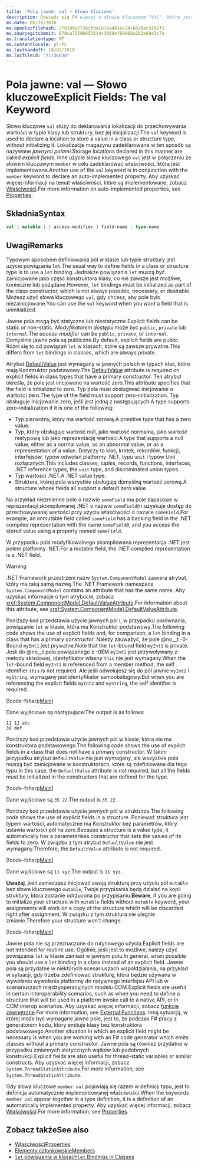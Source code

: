 ```yaml
---
title: 'Pola jawne: val — Słowo kluczowe'
description: Dowiedz się F# więcej o słowie kluczowym "Val", które jest używane do deklarowania lokalizacji do przechowywania wartości w typie klasy lub struktury bez inicjalizacji typu.
ms.date: 05/16/2016
ms.openlocfilehash: 2703d9a2734cfda1614a401ec24c6630ec31b2f1
ms.sourcegitcommit: 878ca7550b653114c3968ef8906da2b3e60e3c7a
ms.translationtype: MT
ms.contentlocale: pl-PL
ms.lasthandoff: 10/02/2019
ms.locfileid: "71736838"
---
```

# <a name="explicit-fields-the-val-keyword"></a><span data-ttu-id="4c114-103">Pola jawne: val — Słowo kluczowe</span><span class="sxs-lookup"><span data-stu-id="4c114-103">Explicit Fields: The val Keyword</span></span>

<span data-ttu-id="4c114-104">Słowo kluczowe `val` służy do deklarowania lokalizacji do przechowywania wartości w typie klasy lub struktury, bez jej inicjalizacji.</span><span class="sxs-lookup"><span data-stu-id="4c114-104">The `val` keyword is used to declare a location to store a value in a class or structure type, without initializing it.</span></span> <span data-ttu-id="4c114-105">Lokalizacje magazynu zadeklarowane w ten sposób są nazywane *jawnymi polami*.</span><span class="sxs-lookup"><span data-stu-id="4c114-105">Storage locations declared in this manner are called *explicit fields*.</span></span> <span data-ttu-id="4c114-106">Inne użycie słowa kluczowego `val` jest w połączeniu ze słowem kluczowym `member` w celu zadeklarować właściwości, która jest implementowana.</span><span class="sxs-lookup"><span data-stu-id="4c114-106">Another use of the `val` keyword is in conjunction with the `member` keyword to declare an auto-implemented property.</span></span> <span data-ttu-id="4c114-107">Aby uzyskać więcej informacji na temat właściwości, które są implementowane, zobacz [Właściwości](properties.md).</span><span class="sxs-lookup"><span data-stu-id="4c114-107">For more information on auto-implemented properties, see [Properties](properties.md).</span></span>

## <a name="syntax"></a><span data-ttu-id="4c114-108">Składnia</span><span class="sxs-lookup"><span data-stu-id="4c114-108">Syntax</span></span>

```fsharp
val [ mutable ] [ access-modifier ] field-name : type-name
```

## <a name="remarks"></a><span data-ttu-id="4c114-109">Uwagi</span><span class="sxs-lookup"><span data-stu-id="4c114-109">Remarks</span></span>

<span data-ttu-id="4c114-110">Typowym sposobem definiowania pól w klasie lub typie struktury jest użycie powiązania `let`.</span><span class="sxs-lookup"><span data-stu-id="4c114-110">The usual way to define fields in a class or structure type is to use a `let` binding.</span></span> <span data-ttu-id="4c114-111">Jednakże powiązania `let` muszą być zainicjowane jako część konstruktora klasy, co nie zawsze jest możliwe, konieczne lub pożądane.</span><span class="sxs-lookup"><span data-stu-id="4c114-111">However, `let` bindings must be initialized as part of the class constructor, which is not always possible, necessary, or desirable.</span></span> <span data-ttu-id="4c114-112">Możesz użyć słowa kluczowego `val`, gdy chcesz, aby pole było niezainicjowane.</span><span class="sxs-lookup"><span data-stu-id="4c114-112">You can use the `val` keyword when you want a field that is uninitialized.</span></span>

<span data-ttu-id="4c114-113">Jawne pola mogą być statyczne lub niestatyczne.</span><span class="sxs-lookup"><span data-stu-id="4c114-113">Explicit fields can be static or non-static.</span></span> <span data-ttu-id="4c114-114">*Modyfikatorem dostępu* może być `public`, `private` lub `internal`.</span><span class="sxs-lookup"><span data-stu-id="4c114-114">The *access-modifier* can be `public`, `private`, or `internal`.</span></span> <span data-ttu-id="4c114-115">Domyślnie jawne pola są publiczne.</span><span class="sxs-lookup"><span data-stu-id="4c114-115">By default, explicit fields are public.</span></span> <span data-ttu-id="4c114-116">Różni się to od powiązań `let` w klasach, które są zawsze prywatne.</span><span class="sxs-lookup"><span data-stu-id="4c114-116">This differs from `let` bindings in classes, which are always private.</span></span>

<span data-ttu-id="4c114-117">Atrybut [DefaultValue](https://msdn.microsoft.com/library/a3a3307b-8c05-441e-b109-245511614d58) jest wymagany w jawnych polach w typach klas, które mają Konstruktor podstawowy.</span><span class="sxs-lookup"><span data-stu-id="4c114-117">The [DefaultValue](https://msdn.microsoft.com/library/a3a3307b-8c05-441e-b109-245511614d58) attribute is required on explicit fields in class types that have a primary constructor.</span></span> <span data-ttu-id="4c114-118">Ten atrybut określa, że pole jest inicjowane na wartość zero.</span><span class="sxs-lookup"><span data-stu-id="4c114-118">This attribute specifies that the field is initialized to zero.</span></span> <span data-ttu-id="4c114-119">Typ pola musi obsługiwać inicjowanie o wartości zero.</span><span class="sxs-lookup"><span data-stu-id="4c114-119">The type of the field must support zero-initialization.</span></span> <span data-ttu-id="4c114-120">Typ obsługuje Inicjowanie zero, jeśli jest jedną z następujących:</span><span class="sxs-lookup"><span data-stu-id="4c114-120">A type supports zero-initialization if it is one of the following:</span></span>

- <span data-ttu-id="4c114-121">Typ pierwotny, który ma wartość zerową.</span><span class="sxs-lookup"><span data-stu-id="4c114-121">A primitive type that has a zero value.</span></span>
- <span data-ttu-id="4c114-122">Typ, który obsługuje wartość null, jako wartość normalną, jako wartość nietypową lub jako reprezentację wartości.</span><span class="sxs-lookup"><span data-stu-id="4c114-122">A type that supports a null value, either as a normal value, as an abnormal value, or as a representation of a value.</span></span> <span data-ttu-id="4c114-123">Dotyczy to klas, krotek, rekordów, funkcji, interfejsów, typów odwołań platformy .NET, typu `unit` i typów Unii rozłącznych.</span><span class="sxs-lookup"><span data-stu-id="4c114-123">This includes classes, tuples, records, functions, interfaces, .NET reference types, the `unit` type, and discriminated union types.</span></span>
- <span data-ttu-id="4c114-124">Typ wartości .NET.</span><span class="sxs-lookup"><span data-stu-id="4c114-124">A .NET value type.</span></span>
- <span data-ttu-id="4c114-125">Struktura, której pola wszystkie obsługują domyślną wartość zerową.</span><span class="sxs-lookup"><span data-stu-id="4c114-125">A structure whose fields all support a default zero value.</span></span>

<span data-ttu-id="4c114-126">Na przykład niezmienne pole o nazwie `someField` ma pole zapasowe w reprezentacji skompilowanej .NET o nazwie `someField@` i uzyskuje dostęp do przechowywanej wartości przy użyciu właściwości o nazwie `someField`.</span><span class="sxs-lookup"><span data-stu-id="4c114-126">For example, an immutable field called `someField` has a backing field in the .NET compiled representation with the name `someField@`, and you access the stored value using a property named `someField`.</span></span>

<span data-ttu-id="4c114-127">W przypadku pola modyfikowalnego skompilowana reprezentacja .NET jest polem platformy .NET.</span><span class="sxs-lookup"><span data-stu-id="4c114-127">For a mutable field, the .NET compiled representation is a .NET field.</span></span>

> [!WARNING]
> <span data-ttu-id="4c114-128">.NET Framework przestrzeni nazw `System.ComponentModel` zawiera atrybut, który ma taką samą nazwę.</span><span class="sxs-lookup"><span data-stu-id="4c114-128">The .NET Framework namespace `System.ComponentModel` contains an attribute that has the same name.</span></span> <span data-ttu-id="4c114-129">Aby uzyskać informacje o tym atrybucie, zobacz <xref:System.ComponentModel.DefaultValueAttribute>.</span><span class="sxs-lookup"><span data-stu-id="4c114-129">For information about this attribute, see <xref:System.ComponentModel.DefaultValueAttribute>.</span></span>

<span data-ttu-id="4c114-130">Poniższy kod przedstawia użycie jawnych pól i, w przypadku porównania, powiązanie `let` w klasie, która ma Konstruktor podstawowy.</span><span class="sxs-lookup"><span data-stu-id="4c114-130">The following code shows the use of explicit fields and, for comparison, a `let` binding in a class that has a primary constructor.</span></span> <span data-ttu-id="4c114-131">Należy zauważyć, że pole @no__t -0-Bound `myInt1` jest prywatne.</span><span class="sxs-lookup"><span data-stu-id="4c114-131">Note that the `let`-bound field `myInt1` is private.</span></span> <span data-ttu-id="4c114-132">Jeśli do @no__t pola powiązanego z -0EM `myInt1` jest przywoływany z metody składowej, identyfikator własny `this` nie jest wymagany.</span><span class="sxs-lookup"><span data-stu-id="4c114-132">When the `let`-bound field `myInt1` is referenced from a member method, the self identifier `this` is not required.</span></span> <span data-ttu-id="4c114-133">Ale jeśli odwołujesz się do pól jawnie `myInt2` i `myString`, wymagany jest identyfikator samoobsługowy.</span><span class="sxs-lookup"><span data-stu-id="4c114-133">But when you are referencing the explicit fields `myInt2` and `myString`, the self identifier is required.</span></span>

[!code-fsharp[Main](~/samples/snippets/fsharp/lang-ref-2/snippet6701.fs)]

<span data-ttu-id="4c114-134">Dane wyjściowe są następujące:</span><span class="sxs-lookup"><span data-stu-id="4c114-134">The output is as follows:</span></span>

```console
11 12 abc
30 def
```

<span data-ttu-id="4c114-135">Poniższy kod przedstawia użycie jawnych pól w klasie, która nie ma konstruktora podstawowego.</span><span class="sxs-lookup"><span data-stu-id="4c114-135">The following code shows the use of explicit fields in a class that does not have a primary constructor.</span></span> <span data-ttu-id="4c114-136">W takim przypadku atrybut `DefaultValue` nie jest wymagany, ale wszystkie pola muszą być zainicjowane w konstruktorach, które są zdefiniowane dla tego typu.</span><span class="sxs-lookup"><span data-stu-id="4c114-136">In this case, the `DefaultValue` attribute is not required, but all the fields must be initialized in the constructors that are defined for the type.</span></span>

[!code-fsharp[Main](~/samples/snippets/fsharp/lang-ref-2/snippet6702.fs)]

<span data-ttu-id="4c114-137">Dane wyjściowe są `35 22`.</span><span class="sxs-lookup"><span data-stu-id="4c114-137">The output is `35 22`.</span></span>

<span data-ttu-id="4c114-138">Poniższy kod przedstawia użycie jawnych pól w strukturze.</span><span class="sxs-lookup"><span data-stu-id="4c114-138">The following code shows the use of explicit fields in a structure.</span></span> <span data-ttu-id="4c114-139">Ponieważ struktura jest typem wartości, automatycznie ma Konstruktor bez parametrów, który ustawia wartości pól na zero.</span><span class="sxs-lookup"><span data-stu-id="4c114-139">Because a structure is a value type, it automatically has a parameterless constructor that sets the values of its fields to zero.</span></span> <span data-ttu-id="4c114-140">W związku z tym atrybut `DefaultValue` nie jest wymagany.</span><span class="sxs-lookup"><span data-stu-id="4c114-140">Therefore, the `DefaultValue` attribute is not required.</span></span>

[!code-fsharp[Main](~/samples/snippets/fsharp/lang-ref-2/snippet6703.fs)]

<span data-ttu-id="4c114-141">Dane wyjściowe są `11 xyz`.</span><span class="sxs-lookup"><span data-stu-id="4c114-141">The output is `11 xyz`.</span></span>

<span data-ttu-id="4c114-142">**Uważaj**, jeśli zamierzasz inicjować swoją strukturę przy użyciu pól `mutable` bez słowa kluczowego `mutable`, Twoje przypisania będą działać na kopii struktury, która zostanie odrzucona po przypisaniu.</span><span class="sxs-lookup"><span data-stu-id="4c114-142">**Beware**, if you are going to initialize your structure with `mutable` fields without `mutable` keyword, your assignments will work on a copy of the structure which will be discarded right after assignment.</span></span> <span data-ttu-id="4c114-143">W związku z tym struktura nie ulegnie zmianie.</span><span class="sxs-lookup"><span data-stu-id="4c114-143">Therefore your structure won't change.</span></span>

[!code-fsharp[Main](~/samples/snippets/fsharp/lang-ref-2/snippet6704.fs)]

<span data-ttu-id="4c114-144">Jawne pola nie są przeznaczone do rutynowego użycia.</span><span class="sxs-lookup"><span data-stu-id="4c114-144">Explicit fields are not intended for routine use.</span></span> <span data-ttu-id="4c114-145">Ogólnie, jeśli jest to możliwe, należy użyć powiązania `let` w klasie zamiast w jawnym polu.</span><span class="sxs-lookup"><span data-stu-id="4c114-145">In general, when possible you should use a `let` binding in a class instead of an explicit field.</span></span> <span data-ttu-id="4c114-146">Jawne pola są przydatne w niektórych scenariuszach współdziałania, na przykład w sytuacji, gdy trzeba zdefiniować strukturę, która będzie używana w wywołaniu wywołania platformy do natywnego interfejsu API lub w scenariuszach międzyoperacyjnych modelu COM.</span><span class="sxs-lookup"><span data-stu-id="4c114-146">Explicit fields are useful in certain interoperability scenarios, such as when you need to define a structure that will be used in a platform invoke call to a native API, or in COM interop scenarios.</span></span> <span data-ttu-id="4c114-147">Aby uzyskać więcej informacji, zobacz [funkcje zewnętrzne](../functions/external-functions.md).</span><span class="sxs-lookup"><span data-stu-id="4c114-147">For more information, see [External Functions](../functions/external-functions.md).</span></span> <span data-ttu-id="4c114-148">Inną sytuacją, w której może być wymagane jawne pole, jest to, że podczas F# pracy z generatorem kodu, który emituje klasy bez konstruktora podstawowego.</span><span class="sxs-lookup"><span data-stu-id="4c114-148">Another situation in which an explicit field might be necessary is when you are working with an F# code generator which emits classes without a primary constructor.</span></span> <span data-ttu-id="4c114-149">Jawne pola są również przydatne w przypadku zmiennych statycznych wątków lub podobnych konstrukcji.</span><span class="sxs-lookup"><span data-stu-id="4c114-149">Explicit fields are also useful for thread-static variables or similar constructs.</span></span> <span data-ttu-id="4c114-150">Aby uzyskać więcej informacji, zobacz `System.ThreadStaticAttribute`.</span><span class="sxs-lookup"><span data-stu-id="4c114-150">For more information, see `System.ThreadStaticAttribute`.</span></span>

<span data-ttu-id="4c114-151">Gdy słowa kluczowe `member val` pojawiają się razem w definicji typu, jest to definicja automatycznie implementowanej właściwości.</span><span class="sxs-lookup"><span data-stu-id="4c114-151">When the keywords `member val` appear together in a type definition, it is a definition of an automatically implemented property.</span></span> <span data-ttu-id="4c114-152">Aby uzyskać więcej informacji, zobacz [Właściwości](properties.md).</span><span class="sxs-lookup"><span data-stu-id="4c114-152">For more information, see [Properties](properties.md).</span></span>

## <a name="see-also"></a><span data-ttu-id="4c114-153">Zobacz także</span><span class="sxs-lookup"><span data-stu-id="4c114-153">See also</span></span>

- [<span data-ttu-id="4c114-154">Właściwości</span><span class="sxs-lookup"><span data-stu-id="4c114-154">Properties</span></span>](properties.md)
- [<span data-ttu-id="4c114-155">Elementy członkowskie</span><span class="sxs-lookup"><span data-stu-id="4c114-155">Members</span></span>](index.md)
- [<span data-ttu-id="4c114-156">`let` powiązania w klasach</span><span class="sxs-lookup"><span data-stu-id="4c114-156">`let` Bindings in Classes</span></span>](let-bindings-in-classes.md)
